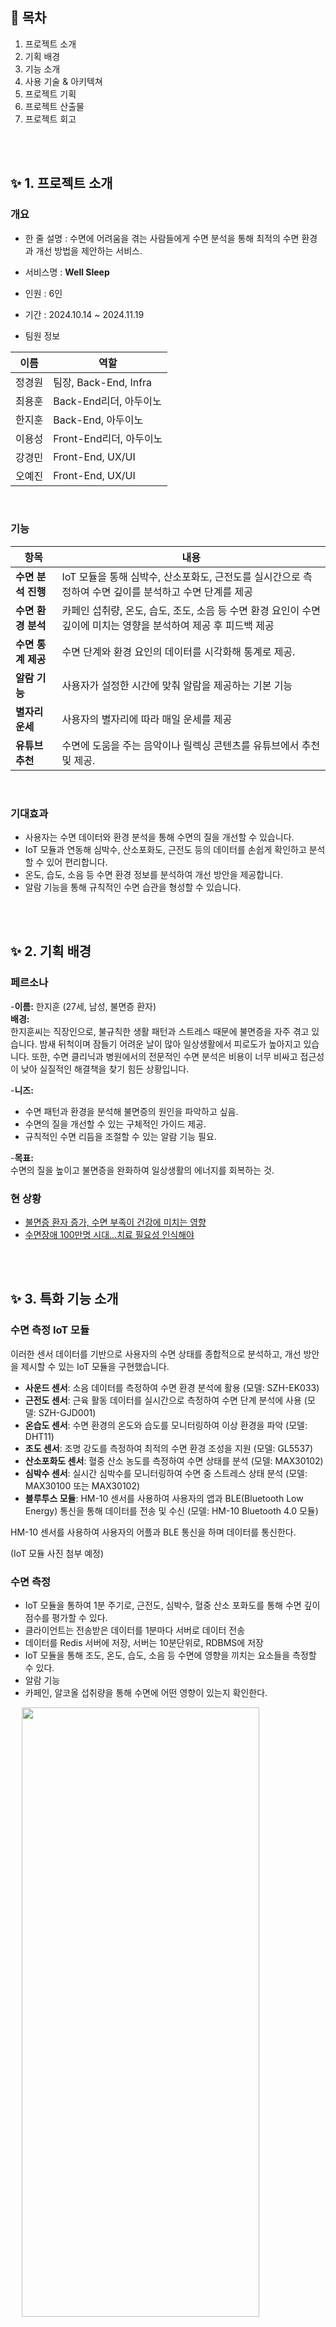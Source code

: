 ## 🚩 목차

1. 프로젝트 소개
2. 기획 배경
3. 기능 소개
4. 사용 기술 & 아키텍쳐
5. 프로젝트 기획
6. 프로젝트 산출물
7. 프로젝트 회고
<br>
<br>

## ✨ 1. 프로젝트 소개

### 개요

- 한 줄 설명 : 수면에 어려움을 겪는 사람들에게 수면 분석을 통해 최적의 수면 환경과 개선 방법을 제안하는 서비스.

- 서비스명 : **Well Sleep**
- 인원 : 6인
- 기간 : 2024.10.14 ~ 2024.11.19
- 팀원 정보

| 이름   | 역할                |
| ------ | ------------------- |
| 정경원 | 팀장, Back-End, Infra      |
| 최용훈 | Back-End리더, 아두이노 |
| 한지훈 | Back-End, 아두이노     |
| 이용성 | Front-End리더, 아두이노       |
| 강경민 | Front-End, UX/UI           |
| 오예진 | Front-End, UX/UI           |
<br>

### 기능

| 항목               | 내용                                                                                                             |
| ------------------ | ---------------------------------------------------------------------------------------------------------------- |
| **수면 분석 진행** | IoT 모듈을 통해 심박수, 산소포화도, 근전도를 실시간으로 측정하여 수면 깊이를 분석하고 수면 단계를 제공           |
| **수면 환경 분석** | 카페인 섭취량, 온도, 습도, 조도, 소음 등 수면 환경 요인이 수면 깊이에 미치는 영향을 분석하여 제공 후 피드백 제공 |
| **수면 통계 제공** | 수면 단계와 환경 요인의 데이터를 시각화해 통계로 제공.                                                           |
| **알람 기능**      | 사용자가 설정한 시간에 맞춰 알람을 제공하는 기본 기능                                                            |
| **별자리 운세**    | 사용자의 별자리에 따라 매일 운세를 제공                                                                          |
| **유튜브 추천**    | 수면에 도움을 주는 음악이나 릴렉싱 콘텐츠를 유튜브에서 추천 및 제공.                                             |
<br>

### 기대효과

- 사용자는 수면 데이터와 환경 분석을 통해 수면의 질을 개선할 수 있습니다.
- IoT 모듈과 연동해 심박수, 산소포화도, 근전도 등의 데이터를 손쉽게 확인하고 분석할 수 있어 편리합니다.
- 온도, 습도, 소음 등 수면 환경 정보를 분석하여 개선 방안을 제공합니다.
- 알람 기능을 통해 규칙적인 수면 습관을 형성할 수 있습니다.
<br>
<br>

## ✨ 2. 기획 배경

### 페르소나

-**이름:** 한지훈 (27세, 남성, 불면증 환자)  
**배경:**  
한지훈씨는 직장인으로, 불규칙한 생활 패턴과 스트레스 때문에 불면증을 자주 겪고 있습니다. 밤새 뒤척이며 잠들기 어려운 날이 많아 일상생활에서 피로도가 높아지고 있습니다. 또한, 수면 클리닉과 병원에서의 전문적인 수면 분석은 비용이 너무 비싸고 접근성이 낮아 실질적인 해결책을 찾기 힘든 상황입니다.

-**니즈:**

- 수면 패턴과 환경을 분석해 불면증의 원인을 파악하고 싶음.
- 수면의 질을 개선할 수 있는 구체적인 가이드 제공.
- 규칙적인 수면 리듬을 조절할 수 있는 알람 기능 필요.

-**목표:**  
수면의 질을 높이고 불면증을 완화하여 일상생활의 에너지를 회복하는 것.
<br>

### 현 상황

- [불면증 환자 증가, 수면 부족이 건강에 미치는 영향](https://www.ytn.co.kr/_ln/0103_202408080833238626)
- [수면장애 100만명 시대…치료 필요성 인식해야](https://www.medicaltimes.com/Main/News/NewsView.html?ID=1157876)
<br>
<br>

## ✨ 3. 특화 기능 소개

### 수면 측정 IoT 모듈

이러한 센서 데이터를 기반으로 사용자의 수면 상태를 종합적으로 분석하고, 개선 방안을 제시할 수 있는 IoT 모듈을 구현했습니다.

- **사운드 센서**: 소음 데이터를 측정하여 수면 환경 분석에 활용 (모델: SZH-EK033)
- **근전도 센서**: 근육 활동 데이터를 실시간으로 측정하여 수면 단계 분석에 사용 (모델: SZH-GJD001)
- **온습도 센서**: 수면 환경의 온도와 습도를 모니터링하여 이상 환경을 파악 (모델: DHT11)
- **조도 센서**: 조명 강도를 측정하여 최적의 수면 환경 조성을 지원 (모델: GL5537)
- **산소포화도 센서**: 혈중 산소 농도를 측정하여 수면 상태를 분석 (모델: MAX30102)
- **심박수 센서**: 실시간 심박수를 모니터링하여 수면 중 스트레스 상태 분석 (모델: MAX30100 또는 MAX30102)
- **블루투스 모듈**: HM-10 센서를 사용하여 사용자의 앱과 BLE(Bluetooth Low Energy) 통신을 통해 데이터를 전송 및 수신 (모델: HM-10 Bluetooth 4.0 모듈)

HM-10 센서를 사용하여 사용자의 어플과 BLE 통신을 하며 데이터를 통신한다.

(IoT 모듈 사진 첨부 예정)

### 수면 측정

- IoT 모듈을 통하여 1분 주기로, 근전도, 심박수, 혈중 산소 포화도를 통해 수면 깊이 점수를 평가할 수 있다.
- 클라이언트는 전송받은 데이터를 1분마다 서버로 데이터 전송
- 데이터를 Redis 서버에 저장, 서버는 10분단위로, RDBMS에 저장
- IoT 모듈을 통해 조도, 온도, 습도, 소음 등 수면에 영향을 끼치는 요소들을 측정할 수 있다.
- 알람 기능
- 카페인, 알코올 섭취량을 통해 수면에 어떤 영향이 있는지 확인한다.

&emsp; <img src="images/17.카페인알코올여부확인페이지.jpg" width="380" height="50%"/> <img src="images/18.카페인알코올여부저장.jpg" width="380" height="50%"/><br>
&emsp; <img src="images/16.수면측정시작페이지.jpg" width="380" height="50%"/> <img src="images/19.수면측정페이지.jpg" width="380" height="50%"/><br>

### 수면 통계 제공

- 일별, 주별, 월별 수면 시간 및 수면 데이터를 시각화하여 제공한다.
- 평균 수면 깊이 점수와 수면 패턴을 분석해 사용자 맞춤형 피드백을 제공한다.
- 수면 환경(조도, 온도, 습도, 소음)과 수면 질의 연관성을 분석하여 통계로 제공한다.

&emsp; <img src="images/20.월별수면기록페이지.jpg" width="380" height="50%"/> <img src="images/21.수면점수및솔루션페이지.jpg" width="380" height="50%"/><br>
&emsp; <img src="images/25.상세수면기록페이지.jpg" width="380" height="50%"/> <img src="images/26.월별통계페이지.jpg" width="380" height="50%"/><br>

### 알람 기능

- 사용자가 설정한 시간에 맞춰 알람을 제공하는 기본 기능 

&emsp; <img src="images/14.알람페이지.jpg" width="380" height="50%"/> <img src="images/15.알람.jpg" width="380" height="50%"/><br>

### 별자리 운세

- 사용자의 별자리에 따라 매일 최신화된 운세를 제공

&emsp; <img src="images/8.생일수정.jpg" width="380" height="50%"/> <img src="images/9.별자리조회.jpg" width="380" height="50%"/><br>
<br>

## ✨ 4. 사용 기술 & 아키텍쳐

### 사용 기술
- **프론트엔드** : Arduino, React-Native, TypeScript, Styled-Components, Axios, Redux, Webview, Expo
- **백엔드** : SpringBoot, SpringSecurity, JPA, Oauth2.0, JWT, Swagger
- **DB** : MariaDB, Redis
- **인프라** : Docker, Nginx, Jenkins, Ubuntu, EC2, S3
- **이슈 관리** : JIRA, GitLab, Notion

### 아키텍쳐

&emsp; <img src="images/아키텍처.png" width="1000" height="600"/>
<br>
<br>

## ✨ 5. 프로젝트 기획

### 기능명세서

&emsp; <img src="images/기능명세서1.PNG" width="480" height="50%"/> &emsp; <img src="images/기능명세서2.PNG" width="480" height="50%"/>
&emsp; <img src="images/기능명세서3.PNG" width="480" height="50%"/> &emsp; <img src="images/기능명세서4.PNG" width="480" height="50%"/>
&emsp; <img src="images/기능명세서5.PNG" width="480" height="50%"/> &emsp; <img src="images/기능명세서6.PNG" width="480" height="50%"/>
<br>

### API명세서

&emsp; <img src="images/api명세서1.PNG" width="480" height="50%"/> &emsp; <img src="images/api명세서2.PNG" width="480" height="50%"/> <img src="images/api명세서3.PNG" width="480" height="50%"/>
<br>

### ERD

&emsp; &emsp; <img src="images/erd.png" width="1000" height="450"/>
<br>
<br>

## ✨ 6. 프로젝트 산출물


|                                                          |                                                          |                                                          |                                                           |
| :------------------------------------------------------: | :------------------------------------------------------: | :------------------------------------------------------: | :-------------------------------------------------------: |
|           ![로그인](/images/1.로그인.jpg)           
|         ![회원가입](/images/2.로그인.jpg)          
|     ![홈](/images/3.메인페이지.jpg)     
|       ![사용자 등록](/image/4사용자등록.png)       
|
|                          로그인                          |                         회원가입                         |                    홈                    |                        사용자 등록                        |
| ![사용자 등록](/image/5사용자등록.png) |       ![사용자 등록](/image/6사용자등록.png)       |      ![사용자 등록](/image/7사용자등록.png)      |          ![사용자 등록](/image/8사용자등록.png)          |
|                     사용자 등록                     |                      사용자 등록                       |                      사용자 등록                       |                        사용자 등록                        |
|     ![사용자 등록](/image/9사용자등록.png)      | ![내 정보](/image/10내정보.png) |   ![약 카드](/image/11약카드.png)    |   ![약 카드](/image/12약카드.jpg)   |
|                       사용자 등록                        |                       내 정보                       |                    약 카드                    |                       약 카드                     |
|      ![검색](/image/13검색.png)      |     ![검색](/image/14검색.png)     |      ![검색](/image/15검색.png)       |      ![비교](/image/16비교.png)      |
|                        검색                         |                        검색                         |                        검색                         |                         비교                         |
|     ![등록](/image/17등록.png)      |       ![등록](/image/18등록.png)        |     ![등록](/image/19등록.png)     |       ![등록](/image/20등록.png)        |
|                       등록                      |                         등록                         |                        등록                         |                     등록                     |
|     ![등록](/image/21등록.png)      |      ![등록](/image/22등록.png)      |     ![등록](/image/23등록.PNG)     |     ![등록](/image/24등록.png)      |
|                       등록                        |                       등록                        |                       등록                        |                         등록                         |
|       ![등록](/image/25등록.png)       |          ![알림](/image/26알림.png)          |         ![알림](/image/27알림.png)          |         ![알림](/image/28알림.png)          |
|                  등록                   |                        알림                         |                         알림                           |                     알림                      |

<br>
<br>


## ✨ 7. 프로젝트 회고

<table>
  <tr>
    <th style="text-align:center;"> 이름 </td>
    <th style="text-align:center;"> 역할 </td>
    <th style="text-align:center;"> 소감 </td>
  </tr>
  <tr>
    <td style="text-align:center;">
      <img src="images/jkw.jpg" width="100" height="30%" style="margin: 0;"/><br>정경원
    </td>
    <td style="text-align:center;">
      팀장, Back-End, Infra
    </td>
    <td>
      팀원들과 함께 협력하며 어려움을 해결하고, 안정적이고 효율적인 백엔드 및 인프라를 구축한 경험은 제 커리어의 큰 자산이 되었습니다. 기술적 성장뿐만 아니라 팀워크의 가치를 다시금 느낄 수 있었던 소중한 시간들이었고, 앞으로도 이러한 경험을 바탕으로 더 나은 시스템과 프로세스를 만들어가겠습니다.
    </td>
  </tr>
  <tr>
    <td style="text-align:center;">
      <img src="images/cyh.jpg" width="100" height="30%" style="margin: 0;"/><br>최용훈
    </td>
    <td style="text-align:center;">
      Back-End리더, 아두이노
    </td>
    <td>
      마지막 프로젝트를 잘 마무리할 수 있도록 도와주고 열심히 해준 팀원들에게 감사하다는 말 전하고 싶습니다. 유익한 시간이었습니다.
    </td>
  </tr>
  <tr>
    <td style="text-align:center;">
      <img src="images/hjh.JPG" width="100" height="30%" style="margin: 0;"/><br>한지훈
    </td>
    <td style="text-align:center;">
      Back-End, 아두이노
    </td>
    <td>
      우선 모든 팀원들에게 기획부터 개발, 배포까지의 프로젝트 개발은 모두 고생했다고 말씀드리고 싶습니다.  
좋은 팀원들 덕에 충분히 고민하고 배우는 시간을 가질 수 있어 한층 더 성장할 수 있었습니다.  
직접 아두이노를 활용해 시스템을 구현하고 이를 통해 시스템을 제작하며 정말 많은 것을 배웠습니다.   
팀원분들 다들 고생하면서 프로젝트를 진행하였고, 그만한 결과까지 나와 만족해서 팀원분들께 정말 고맙다고 느꼈습니다.
    </td>
  </tr>
  <tr>
    <td style="text-align:center;">
      <img src="images/lys.jpg" width="100" height="30%" style="margin: 0;"/><br>이용성
    </td>
    <td style="text-align:center;">
      Front-End 리더
    </td>
    <td>
      멋진 팀원들과 색다른 주제와 기술로 개발을 할 수 있어서 정말 즐거웠습니다. 마지막 프로젝트라 아쉬운 마음도 있지만 한편으론 팀원 모두와 함께 많이 성장한것 같아서 좋습니다.
    </td>
  </tr>
  <tr>
    <td style="text-align:center;">
      <img src="images/kkm.jpeg" width="100" height="30%" style="margin: 0;"/><br>강경민
    </td>
    <td style="text-align:center;">
      Front-End, UX/UI
    </td>
    <td>
      훌륭한 팀원과 함께하면서 많이 의지하고 배웠습니다 어려운 상황에 맞닥뜨려도 끝까지 완주하고 마무리할 수 있도록 달려온 팀원들에게 감사의 인사를 드리고 싶습니다. 오류를 해결하느라 다들 정말 고생 많았어요! 함께 문제를 해결하려고 애쓴 시간이 많이 기억에 남습니다. 여러 어려움 속에서도 끝까지 함께해주어서 감사했습니다. 모두 앞으로도 원하는 진로에서 좋은 성과 만들어나가길 바랍니다!
    </td>
  </tr>
  <tr>
    <td style="text-align:center;">
      <img src="images/oyj.jpg" width="100" height="30%" style="margin: 0;"/><br>오예진
    </td>
    <td style="text-align:center;">
      Front-End, UX/UI
    </td>
    <td>
      촉박한 일정 속에서 프로젝트를 잘 마무리하게 되어 기쁩니다. RN을 활용해 앱 개발을 경험해볼 수 있어서 좋았고, 복잡한 데이터를 차트로 시각화 해보는 게 재미있었습니다.
    </td>
  </tr>
</table>
<br><br>
